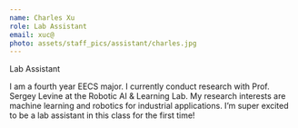 ```yaml
---
name: Charles Xu
role: Lab Assistant
email: xuc@
photo: assets/staff_pics/assistant/charles.jpg
---
```


Lab Assistant

I am a fourth year EECS major. I currently conduct research with Prof. Sergey Levine at the Robotic AI & Learning Lab. My research interests are machine learning and robotics for industrial applications. I’m super excited to be a lab assistant in this class for the first time!